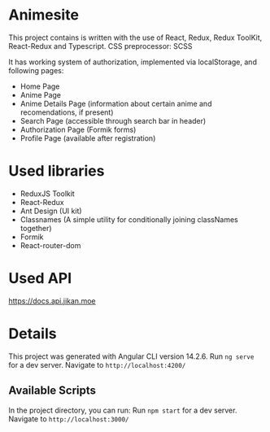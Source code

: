 # Animesite
This project contains is written with the use of React, Redux, Redux ToolKit, React-Redux and Typescript.
CSS preprocessor: SCSS

It has working system of authorization, implemented via localStorage, and following pages:
- Home Page
- Anime Page
- Anime Details Page (information about certain anime and recomendations, if present)
- Search Page (accessible through search bar in header)
- Authorization Page (Formik forms)
- Profile Page (available after registration)

# Used libraries
- ReduxJS Toolkit
- React-Redux
- Ant Design (UI kit)
- Classnames (A simple utility for conditionally joining classNames together)
- Formik
- React-router-dom

# Used API

https://docs.api.jikan.moe

# Details

This project was generated with Angular CLI version 14.2.6.
Run `ng serve` for a dev server. Navigate to `http://localhost:4200/`


## Available Scripts

In the project directory, you can run:
Run `npm start` for a dev server. Navigate to `http://localhost:3000/`
